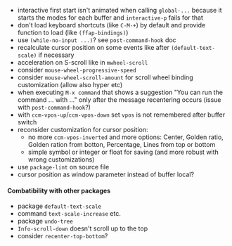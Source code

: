 - interactive first start isn't animated when calling `global-...` because it starts the modes for each buffer and `interactive-p` fails for that
- don't load keyboard shortcuts (like `C-M-+`) by default and provide function to load (like `(ffap-bindings)`)
- use `(while-no-input ...)`? see `post-command-hook` doc
- recalculate cursor position on some events like after `(default-text-scale)` if necessary
- acceleration on S-scroll like in `mwheel-scroll`
- consider `mouse-wheel-progressive-speed`
- consider `mouse-wheel-scroll-amount` for scroll wheel binding customization (allow also hyper etc)
- when executing `M-x command` that shows a suggestion "You can run the command ... with ..." only after the message recentering occurs (issue with `post-command-hook`?)
- with `ccm-vpos-up`/`ccm-vpos-down` set `vpos` is not remembered after buffer switch
- reconsider customization for cursor position:
  - no more `ccm-vpos-inverted` and more options: Center, Golden ratio, Golden ration from botton, Percentage, Lines from top or bottom
  - simple symbol or integer or float for saving (and more robust with wrong customizations)
- use `package-lint` on source file
- cursor position as window parameter instead of buffer local?

#### Combatibility with other packages
- package `default-text-scale`
- command `text-scale-increase` etc.
- package `undo-tree`
- `Info-scroll-down` doesn't scroll up to the top
- consider `recenter-top-bottom`?
